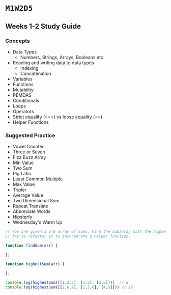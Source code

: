 # `M1W2D5`

## Weeks 1-2 Study Guide

### Concepts
  - Data Types
    - Numbers, Strings, Arrays, Booleans etc
  - Reading and writing data to data types
    - Indexing
    - Concatenation
  - Variables
  - Functions
  - Mutability
  - PEMDAS
  - Conditionals
  - Loops
  - Operators
  - Strict equality (===) vs loose equality (==)
  - Helper Functions

### Suggested Practice
  - Vowel Counter
  - Three or Seven
  - Fizz Buzz Array
  - Min Value
  - Two Sum
  - Pig Latin
  - Least Common Multiple
  - Max Value
  - Tripler
  - Average Value
  - Two Dimensional Sum
  - Repeat Translate
  - Abbreviate Words
  - Hipsterfy
  - Wednesday's Warm Up

```js
// You are given a 2-D array of nums. Find the subarray with the highest sum and return that sum. 
// Try to refactor it to incorporate a helper function.

function findSum(arr) {

};

function highestSum(arr) {
  
};

console.log(highestSum([[1,2,3], [3,5], [2,5]]))  // 8
console.log(highestSum([[2,6,7], [1,5,6], [4,5]])) // 15
```
